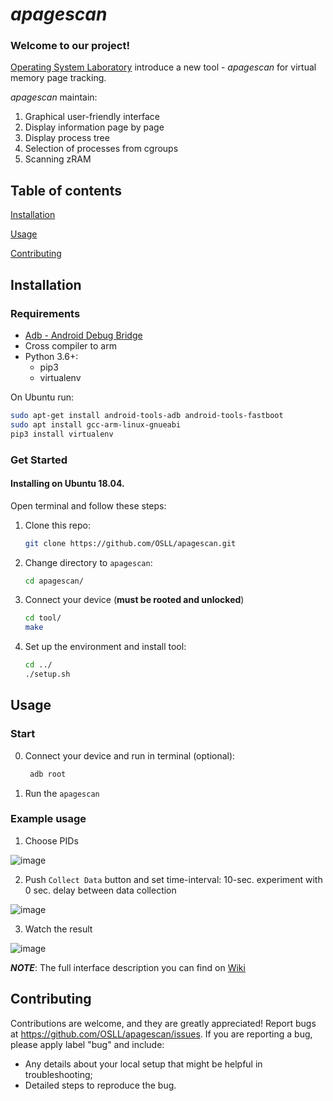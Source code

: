 # _apagescan_
### Welcome to our project! 

[Operating System Laboratory](http://project2043696.tilda.ws/page9393990.html) introduce a new tool - _apagescan_ for virtual memory page tracking.

_apagescan_ maintain:

1. Graphical user-friendly interface
2. Display information page by page
3. Display process tree
4. Selection of processes from cgroups
5. Scanning zRAM 

## Table of contents
[Installation](#Installation)

[Usage](#Usage)

[Contributing](#Contributing)

## Installation

### Requirements

* [Adb - Android Debug Bridge](https://developer.android.com/studio/command-line/adb)
* Cross compiler to arm
* Python 3.6+:
  * pip3
  * virtualenv

On Ubuntu run:

   ```bash
 sudo apt-get install android-tools-adb android-tools-fastboot
 sudo apt install gcc-arm-linux-gnueabi
 pip3 install virtualenv
   ```
### Get Started

#### Installing on Ubuntu 18.04. 

Open terminal and follow these steps:

1. Clone this repo:
    ```bash
    git clone https://github.com/OSLL/apagescan.git
    ```
    
2. Change directory to `apagescan`:

    ```bash
    cd apagescan/
    ```

3. Connect your device (**must be rooted and unlocked**)

    ```bash
    cd tool/
    make
    ```

4. Set up the environment and install tool:

    ```bash
    cd ../
    ./setup.sh
    ```
## Usage

### Start
0. Connect your device and run in terminal (optional):

   ```bash
    adb root
   ```
   
1. Run the `apagescan`

### Example usage
1. Choose PIDs  


![image](https://user-images.githubusercontent.com/29632527/76162701-4d93d280-6151-11ea-8429-bdb561c6e88c.png)  


2. Push `Collect Data` button and set time-interval: 10-sec. experiment with 0 sec. delay between data collection  


![image](https://user-images.githubusercontent.com/29632527/76162795-d448af80-6151-11ea-816f-79a32a7c0628.png)  


3. Watch the result  


![image](https://user-images.githubusercontent.com/29632527/76162822-0d811f80-6152-11ea-8ddc-ffd2ed9f8420.png)



**_NOTE_**: The full interface description you can find on [Wiki](https://github.com/OSLL/apagescan/wiki/Interface-guide)

## Contributing
Contributions are welcome, and they are greatly appreciated! 
Report bugs at https://github.com/OSLL/apagescan/issues.
If you are reporting a bug, please apply label "bug" and  include:

* Any details about your local setup that might be helpful in troubleshooting;
* Detailed steps to reproduce the bug.

